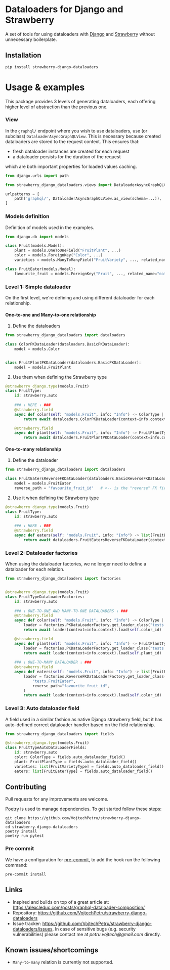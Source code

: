 # Dataloaders for Django and Strawberry
A set of tools for using dataloaders with [Django](https://github.com/django/django) 
and [Strawberry](https://github.com/strawberry-graphql/strawberry) without unnecessary boilerplate.

## Installation

```bash
pip install strawberry-django-dataloaders
```


# Usage & examples
This package provides 3 levels of generating dataloaders, each offering higher level of abstraction
than the previous one.

### View
In the `graphql/` endpoint where you wish to use dataloaders, use (or subclass) `DataloaderAsyncGraphQLView`.
This is necessary because created dataloaders are stored to the request context. This ensures that:

- fresh dataloader instances are created for each request
- a dataloader persists for the duration of the request

which are both important properties for loaded values caching.

```python
from django.urls import path

from strawberry_django_dataloaders.views import DataloaderAsyncGraphQLView

urlpatterns = [
    path('graphql/', DataloaderAsyncGraphQLView.as_view(schema=...)),
]
```

### Models definition
Definition of models used in the examples.
```python
from django.db import models

class Fruit(models.Model):
    plant = models.OneToOneField("FruitPlant", ...)
    color = models.ForeignKey("Color", ...)
    varieties = models.ManyToManyField("FruitVariety", ..., related_name="fruits")

class FruitEater(models.Model):
    favourite_fruit = models.ForeignKey("Fruit", ..., related_name="eaters")
```
### Level 1: Simple dataloader
On the first level, we're defining and using different dataloader for each relationship.
#### One-to-one and Many-to-one relationship
1. Define the dataloaders
```python
from strawberry_django_dataloaders import dataloaders

class ColorPKDataLoader(dataloaders.BasicPKDataLoader):
    model = models.Color


class FruitPlantPKDataLoader(dataloaders.BasicPKDataLoader):
    model = models.FruitPlant
```
2. Use them when defining the Strawberry type
```python
@strawberry_django.type(models.Fruit)
class FruitType:
    id: strawberry.auto
    
    ### ↓ HERE ↓ ###
    @strawberry.field
    async def color(self: "models.Fruit", info: "Info") -> ColorType | None:
        return await dataloaders.ColorPKDataLoader(context=info.context).load(self.color_id)

    @strawberry.field
    async def plant(self: "models.Fruit", info: "Info") -> FruitPlantType | None:
        return await dataloaders.FruitPlantPKDataLoader(context=info.context).load(self.plant_id)
```

#### One-to-many relationship
1. Define the dataloader
```python
from strawberry_django_dataloaders import dataloaders

class FruitEatersReverseFKDataLoader(dataloaders.BasicReverseFKDataLoader):
    model = models.FruitEater
    reverse_path = "favourite_fruit_id"   # <-- is the "reverse" FK field from FruitEater to Fruit model
```
2. Use it when defining the Strawberry type
```python
@strawberry_django.type(models.Fruit)
class FruitType:
    id: strawberry.auto
    
    ### ↓ HERE ↓ ###
    @strawberry.field
    async def eaters(self: "models.Fruit", info: "Info") -> list[FruitEaterType]:
        return await dataloaders.FruitEatersReverseFKDataLoader(context=info.context).load(self.pk)
```

### Level 2: Dataloader factories
When using the dataloader factories, we no longer need to define a dataloader for each relation.
```python
from strawberry_django_dataloaders import factories


@strawberry_django.type(models.Fruit)
class FruitTypeDataLoaderFactories:
    id: strawberry.auto
    
    ### ↓ ONE-TO-ONE AND MANY-TO-ONE DATALOADERS ↓ ###
    @strawberry.field
    async def color(self: "models.Fruit", info: "Info") -> ColorType | None:
        loader = factories.PKDataLoaderFactory.get_loader_class("tests.Color")
        return await loader(context=info.context).load(self.color_id)

    @strawberry.field
    async def plant(self: "models.Fruit", info: "Info") -> FruitPlantType | None:
        loader = factories.PKDataLoaderFactory.get_loader_class("tests.FruitPlant")
        return await loader(context=info.context).load(self.plant_id)
    
    ### ↓ ONE-TO-MANY DATALOADER ↓ ###
    @strawberry.field
    async def eaters(self: "models.Fruit", info: "Info") -> list[FruitEaterType]:
        loader = factories.ReverseFKDataLoaderFactory.get_loader_class(
            "tests.FruitEater",
            reverse_path="favourite_fruit_id",
        )
        return await loader(context=info.context).load(self.color_id)
```

### Level 3: Auto dataloader field
A field used in a similar fashion as native Django strawberry field, but it has auto-defined correct dataloader handler
based on the field relationship.
```python
from strawberry_django_dataloaders import fields 

@strawberry_django.type(models.Fruit)
class FruitTypeAutoDataLoaderFields:
    id: strawberry.auto
    color: ColorType = fields.auto_dataloader_field()
    plant: FruitPlantType = fields.auto_dataloader_field()
    varieties: list[FruitVarietyType] = fields.auto_dataloader_field()
    eaters: list[FruitEaterType] = fields.auto_dataloader_field()
```

## Contributing
Pull requests for any improvements are welcome.

[Poetry](https://github.com/sdispater/poetry) is used to manage dependencies.
To get started follow these steps:

```shell
git clone https://github.com/VojtechPetru/strawberry-django-dataloaders
cd strawberry-django-dataloaders
poetry install
poetry run pytest
```

### Pre commit

We have a configuration for
[pre-commit](https://github.com/pre-commit/pre-commit), to add the hook run the
following command:

```shell
pre-commit install
```

## Links
- Inspired and builds on top of a great article at: https://alexcleduc.com/posts/graphql-dataloader-composition/
- Repository: https://github.com/VojtechPetru/strawberry-django-dataloaders
- Issue tracker: https://github.com/VojtechPetru/strawberry-django-dataloaders/issues. 
In case of sensitive bugs (e.g. security vulnerabilities) please contact me at _petru.vojtech@gmail.com_ directly.

## Known issues/shortcomings
- `Many-to-many` relation is currently not supported.
